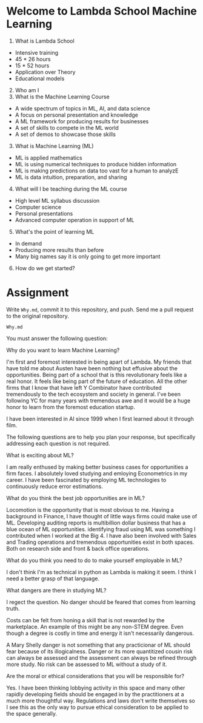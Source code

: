 
# Welcome to Lambda School Machine Learning

1. What is Lambda School
  * Intensive training
  * 45 * 26 hours
  * 15 * 52 hours
  * Application over Theory
  * Educational models
2. Who am I
2. What is the Machine Learning Course
  * A wide spectrum of topics in ML, AI, and data science
  * A focus on personal presentation and knowledge
  * A ML framework for producing results for businesses
  * A set of skills to compete in the ML world
  * A set of demos to showcase those skills
3. What is Machine Learning (ML)
  * ML is applied mathematics
  * ML is using numerical techniques to produce hidden information
  * ML is making predictions on data too vast for a human to analyzE
  * ML is data intuition, preparation, and sharing
4. What will I be teaching during the ML course
  * High level ML syllabus discussion
  * Computer science
  * Personal presentations
  * Advanced computer operation in support of ML
5. What's the point of learning ML
  * In demand
  * Producing more results than before
  * Many big names say it is only going to get more important
6. How do we get started?

# Assignment
Write `Why.md`, commit it to this repository, and push. Send me a pull
request to the original repository.

`Why.md`

You must answer the following question:

Why do you want to learn Machine Learning?

I'm first and foremost interested in being apart of Lambda. My friends that have told me about Austen have been nothing but effusive about the opportunities. Being part of a school that is this revolutionary feels like a real honor. It feels like being part of the future of education. All the other firms that I know that have left Y Combinator have contributed tremendously to the tech ecosystem and society in general. I've been following YC for many years with tremendous awe and it would be a huge honor to learn from the foremost education startup.

I have been interested in AI since 1999 when I first learned about it through film.


The following questions are to help you plan your response, but specifically addressing each question is not required.


What is exciting about ML?

I am really enthused by making better business cases for opportunities a firm faces. I absolutely loved studying and emloying Econometrics in my career. I have been fascinated by employing ML technologies to continuously reduce error estimations.


What do you think the best job opportunities are in ML? 

Locomotion is the opportunity that is most obvious to me. Having a background in Finance, I have thought of little ways firms could make use of ML. Developing auditing reports is multibillion dollar business that has a blue ocean of ML opportunities. identifying fraud using ML was something I contributed when I worked at the Big 4. I have also been involved with Sales and Trading operations and tremendous opportunities exist in both spaces. Both on research side and front & back office operations.


What do you think you need to do to make yourself employable in ML?

I don't think I'm as technical in python as Lambda is making it seem. I think I need a better grasp of that language. 


What dangers are there in studying ML?

I regect the question. No danger should be feared that comes from learning truth.

Costs can be felt from honing a skill that is not rewarded by the marketplace. An example of this might be any non-STEM degree. Even though a degree is costly in time and energy it isn't necessarily dangerous.

A Mary Shelly danger is not something that any practicionar of ML should fear because of its illogicalness. Danger or its more quantitized cousin risk can always be assessed and the assessment can always be refined through more study. No risk can be assessed to ML without a study of it.


Are the moral or ethical considerations that you will be responsible for?

Yes. I have been thinking lobbying activity in this space and many other rapidly developing fields should be engaged in by the practitioners at a much more thoughtful way. Regulations and laws don't write themselves so I see this as the only way to pursue ethical consideration to be applied to the space generally.

